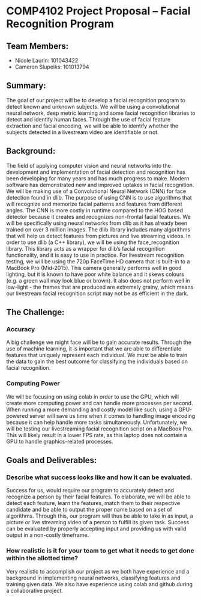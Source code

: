 # COMP4102 Project Proposal – Facial Recognition Program


## Team Members:
  - Nicole Laurin: 101043422
  - Cameron Slupeiks: 101013794
  
## Summary: 
The goal of our project will be to develop a facial recognition program to detect known and unknown subjects. We will be using a convolutional neural network, deep metric learning and some facial recognition libraries to detect and identify human faces. Through the use of facial feature extraction and facial encoding, we will be able to identify whether the subjects detected in a livestream video are identifiable or not.

## Background:
The field of applying computer vision and neural networks into the development and implementation of facial detection and recognition has been developing for many years and has much progress to make. Modern software has demonstrated new and improved uptakes in facial recognition.
We will be making use of a Convolutional Neural Network (CNN) for face detection found in dlib. The purpose of using CNN is to use algorithms that will recognize and memorize facial patterns and features from different angles. The CNN is more costly in runtime compared to the HOG based detector because it creates and recognizes non-frontal facial features. We will be specifically using neural networks from dlib as it has already been trained on over 3 million images. The dlib library includes many algorithms that will help us detect features from pictures and live streaming videos. In order to use dlib (a C++ library), we will be using the face_recognition library. This library acts as a wrapper for dlib’s facial recognition functionality, and it is easy to use in practice.
For livestream recognition testing, we will be using the 720p FaceTime HD camera that is built-in to a MacBook Pro (Mid-2015). This camera generally performs well in good lighting, but it is known to have poor white balance and it skews colours (e.g. a green wall may look blue or brown). It also does not perform well in low-light - the frames that are produced are extremely grainy, which means our livestream facial recognition script may not be as efficient in the dark. 


## The Challenge: 
### Accuracy
A big challenge we might face will be to gain accurate results. Through the use of machine learning, it is important that we are able to differentiate features that uniquely represent each individual. We must be able to train the data to gain the best outcome for classifying the individuals based on facial recognition. 

### Computing Power
We will be focusing on using colab in order to use the GPU, which will create more computing power and can handle more processes per second. When running a more demanding and costly model like such, using a GPU-powered server will save us time when it comes to handling image encoding because it can help handle more tasks simultaneously. Unfortunately, we will be testing our livestreaming facial recognition script on a MacBook Pro. This will likely result in a lower FPS rate, as this laptop does not contain a GPU to handle graphics-related processes.

## Goals and Deliverables: 
### Describe what success looks like and how it can be evaluated.
Success for us, would require our program to accurately detect and recognize a person by their facial features. To elaborate, we will be able to detect each feature, learn the features, match them to their respective candidate and be able to output the proper name based on a set of algorithms. Through this, our program will thus be able to take in as input, a picture or live streaming video of a person to fulfill its given task. Success can be evaluated by properly accepting input and providing us with valid output in a non-costly timeframe. 

### How realistic is it for your team to get what it needs to get done within the allotted time? 
Very realistic to accomplish our project as we both have experience and a background in implementing neural networks, classifying features and training given data. We also have experience using colab and github during a collaborative project. 
 
 
 



